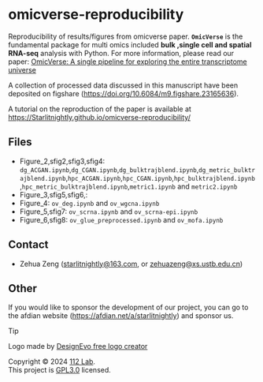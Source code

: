 # omicverse-reproducibility

Reproducibility of results/figures from omicverse paper. **`OmicVerse`** is the fundamental package for multi omics included **bulk ,single cell and spatial RNA-seq** analysis with Python. For more information, please read our paper: [OmicVerse: A single pipeline for exploring the entire transcriptome universe](https://www.biorxiv.org/content/10.1101/2023.06.06.543913v2)

A collection of processed data discussed in this manuscript have been deposited on figshare (https://doi.org/10.6084/m9.figshare.23165636).

A tutorial on the reproduction of the paper is available at https://Starlitnightly.github.io/omicverse-reproducibility/

## Files

- Figure_2,sfig2,sfig3,sfig4: `dg_ACGAN.ipynb`,`dg_CGAN.ipynb`,`dg_bulktrajblend.ipynb`,`dg_metric_bulktrajblend.ipynb`,`hpc_ACGAN.ipynb`,`hpc_CGAN.ipynb`,`hpc_bulktrajblend.ipynb`,`hpc_metric_bulktrajblend.ipynb`,`metric1.ipynb` and `metric2.ipynb`
- Figure_3,sfig5,sfig6,: 
- Figure_4: `ov_deg.ipynb` and `ov_wgcna.ipynb`
- Figure_5,sfig7: `ov_scrna.ipynb` and `ov_scrna-epi.ipynb`
- Figure_6,sfig8: `ov_glue_preprocessed.ipynb` and `ov_mofa.ipynb`


## Contact

- Zehua Zeng ([starlitnightly@163.com](mailto:starlitnightly@163.com), or [zehuazeng@xs.ustb.edu.cn](mailto:zehuazeng@xs.ustb.edu.cn))

## Other

If you would like to sponsor the development of our project, you can go to the afdian website (https://afdian.net/a/starlitnightly) and sponsor us.



> [!TIP] 
> <div>Logo made by <a href="https://www.designevo.com/" title="Free Online Logo Maker">DesignEvo free logo creator</a></div>

Copyright © 2024 [112 Lab](https://112lab.asia/). <br />
This project is [GPL3.0](./LICENSE) licensed.
